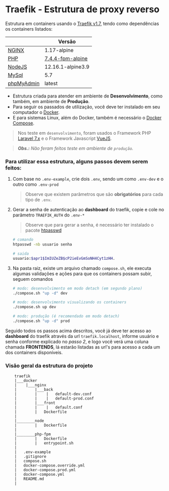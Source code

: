 # Traefik - Estrutura de proxy reverso

Estrutura em containers usando o [Traefik v1.7](https://docs.traefik.io/v1.7), tendo como dependências os containers listados:

|                                                              | Versão                                                                                                                              |
| ------------------------------------------------------------ | ----------------------------------------------------------------------------------------------------------------------------------- |
| [NGINX](https://hub.docker.com/_/nginx)                      | 1.17-alpine                                                                                                                         |
| [PHP](https://hub.docker.com/_/php)                          | [7.4.4-fpm-alpine](https://github.com/docker-library/docs/blob/master/php/README.md#supported-tags-and-respective-dockerfile-links) |
| [NodeJS](https://hub.docker.com/_/node)                      | 12.16.1-alpine3.9                                                                                                                   |
| [MySql](https://hub.docker.com/_/mysql)                      | 5.7                                                                                                                                 |
| [phpMyAdmin](https://hub.docker.com/r/phpmyadmin/phpmyadmin) | latest                                                                                                                              |

- Estrutura criada para atender em ambiente de **Desenvolvimento**, como também, em ambiente de **Produção**.
- Para seguir os passados de utilização, você deve ter instalado em seu computador o [Docker](https://docs.docker.com/engine/install/).
- E para sistemas Linux, além do Docker, também é necessário o [Docker Compose](https://docs.docker.com/compose/install/).

> Nos  teste em `desenvolvimento`, foram usados o Framework PHP [Laravel 7.x](https://laravel.com/) e o Framework Javascript [VueJS](https://vuejs.org/).

> _**Obs.:** Não feram feitos teste em ambiente de `produção`._

### Para utilizar essa estrutura, alguns passos devem serem feitos:

1.  Com base no `.env-example`, crie dois `.env`, sendo um como `.env-dev` e o outro como `.env-prod`
    > Observe que existem parâmetros que são **obrigatórios** para cada tipo de `.env`.
2.  Gerar a senha de autenticação ao **dashboard** do traefik, copie e cole no parâmetro `TRAEFIK_AUTH` do `.env-*`

    > Observe que para gerar a senha, é necessário ter instalado o pacote [htpasswd](https://httpd.apache.org/docs/2.4/programs/htpasswd.html)

    ```bash
    # comando
    htpasswd -nb usuario senha

    # saida
    usuario:$apr1$ImIUZeZB$cP2ieEvGmSoNH4Cyt1zHH.
    ```

3.  Na pasta raiz, existe um arquivo chamado `compose.sh`, ele executa algumas validações e ações para que os containers possam subir, seguem comandos

	```bash
	# modo: desenvolvimento em modo detach (em segundo plano)
	./compose.sh "up -d" dev

	# modo: desenvolvimento visualizando os containers
	./compose.sh up dev

	# modo: produção (é recomendado em modo detach)
	./compose.sh "up -d" prod
	```

Seguido todos os passos acima descritos, você já deve ter acesso ao **dashboard** do traefik através da url `traefik.localhost`, informe usuário e senha conforme explicado no _passo 2_, e logo você verá uma coluna chamada **FRONTENDS**, lá estarão listadas as url's para acesso a cada um dos containers disponíveis.

### Visão geral da estrutura do projeto

```
    traefik
    |___docker
    |    |___nginx
    |        |___back
    |        |    |   default-dev.conf
    |        |    |   default-prod.conf
    |        |___front
    |        |    |   default.conf
    |        |   Dockerfile
    |
    |________node
    |        |   Dockerfile
    |
    |________php-fpm
    |        |   Dockerfile
    |        | 	 entrypoint.sh
    |
    |   .env-example
    |   .gitignore
    |   compose.sh
    |   docker-compose.override.yml
    |   docker-compose.prod.yml
    |   docker-compose.yml
    |   README.md
    |
```
